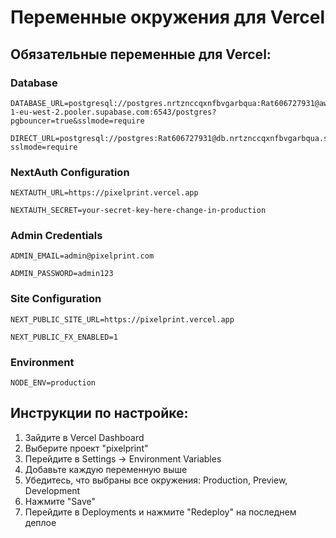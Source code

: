 # Переменные окружения для Vercel

## Обязательные переменные для Vercel:

### Database
```
DATABASE_URL=postgresql://postgres.nrtznccqxnfbvgarbqua:Rat606727931@aws-1-eu-west-2.pooler.supabase.com:6543/postgres?pgbouncer=true&sslmode=require
```

```
DIRECT_URL=postgresql://postgres:Rat606727931@db.nrtznccqxnfbvgarbqua.supabase.co:5432/postgres?sslmode=require
```

### NextAuth Configuration
```
NEXTAUTH_URL=https://pixelprint.vercel.app
```

```
NEXTAUTH_SECRET=your-secret-key-here-change-in-production
```

### Admin Credentials
```
ADMIN_EMAIL=admin@pixelprint.com
```

```
ADMIN_PASSWORD=admin123
```

### Site Configuration
```
NEXT_PUBLIC_SITE_URL=https://pixelprint.vercel.app
```

```
NEXT_PUBLIC_FX_ENABLED=1
```

### Environment
```
NODE_ENV=production
```

## Инструкции по настройке:

1. Зайдите в Vercel Dashboard
2. Выберите проект "pixelprint"
3. Перейдите в Settings → Environment Variables
4. Добавьте каждую переменную выше
5. Убедитесь, что выбраны все окружения: Production, Preview, Development
6. Нажмите "Save"
7. Перейдите в Deployments и нажмите "Redeploy" на последнем деплое
